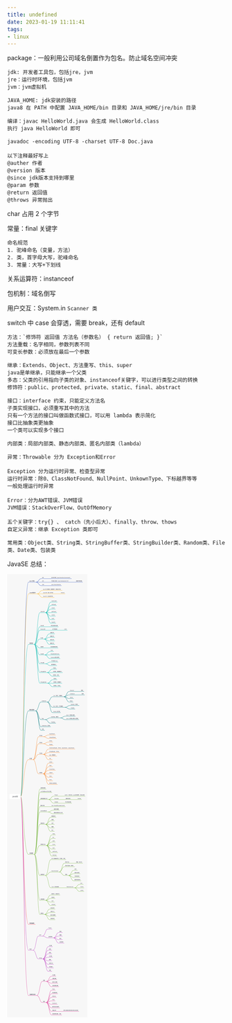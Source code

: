 ```yaml
---
title: undefined
date: 2023-01-19 11:11:41
tags:
- linux
---
```


package：一般利用公司域名倒置作为包名。防止域名空间冲突

```shell
jdk: 开发者工具包，包括jre，jvm
jre：运行时环境，包括jvm
jvm：jvm虚拟机
```

```shell
JAVA_HOME: jdk安装的路径
java8 在 PATH 中配置 JAVA_HOME/bin 目录和 JAVA_HOME/jre/bin 目录
```

```shell
编译：javac HelloWorld.java 会生成 HelloWorld.class 
执行 java HelloWorld 即可
```

```shell
javadoc -encoding UTF-8 -charset UTF-8 Doc.java 

以下注释最好写上
@auther 作者
@version 版本
@since jdk版本支持到哪里
@param 参数
@return 返回值
@throws 异常抛出
```

char 占用 2 个字节

常量：final 关键字

```shell
命名规范
1. 驼峰命名（变量，方法）
2. 类，首字母大写，驼峰命名
3. 常量：大写+下划线
```

关系运算符：instanceof

包机制：域名倒写

用户交互：System.in  ` Scanner 类 `

switch 中 case 会穿透，需要 break，还有 default 

```shell
方法：`修饰符 返回值 方法名（参数名） { return 返回值; }`
方法重载：名字相同，参数列表不同
可变长参数：必须放在最后一个参数
```

```shell
继承：Extends、Object、方法重写、this、super
java是单继承，只能继承一个父类
多态：父类的引用指向子类的对象、instanceof关键字，可以进行类型之间的转换
修饰符：public、protected、private、static、final、abstract
```

```shell
接口：interface 约束，只能定义方法名
子类实现接口，必须重写其中的方法
只有一个方法的接口叫做函数式接口，可以用 lambda 表示简化
接口比抽象类更抽象
一个类可以实现多个接口
```

```shell
内部类：局部内部类、静态内部类、匿名内部类（lambda）
```

```shell
异常：Throwable 分为 Exception和Error

Exception 分为运行时异常、检查型异常
运行时异常：除0、ClassNotFound、NullPoint、UnkownType、下标越界等等
一般处理运行时异常

Error：分为AWT错误、JVM错误
JVM错误：StackOverFlow、OutOfMemory

五个关键字：try{} 、 catch（先小后大）、finally、throw、thows
自定义异常：继承 Exception 类即可
```

```shell
常用类：Object类、String类、StringBuffer类、StringBuilder类、Random类、File类、Date类、包装类
```

JavaSE 总结：

![](./JavaSE.png)

